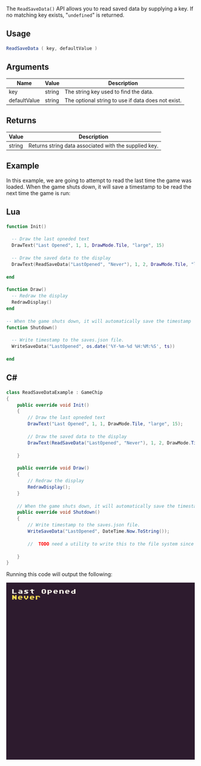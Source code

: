 The `ReadSaveData()` API allows you to read saved data by supplying a key. If no matching key exists, "`undefined`" is returned.

## Usage

```csharp
ReadSaveData ( key, defaultValue )
```

## Arguments

| Name         | Value  | Description                                         |
|--------------|--------|-----------------------------------------------------|
| key          | string | The string key used to find the data\.              |
| defaultValue | string | The optional string to use if data does not exist\. |

## Returns

| Value  | Description                                            |
|--------|--------------------------------------------------------|
| string | Returns string data associated with the supplied key\. |

## Example

In this example, we are going to attempt to read the last time the game was loaded. When the game shuts down, it will save a timestamp to be read the next time the game is run:



## Lua

```lua
function Init()

  -- Draw the last opneded text
  DrawText("Last Opened", 1, 1, DrawMode.Tile, "large", 15)

  -- Draw the saved data to the display
  DrawText(ReadSaveData("LastOpened", "Never"), 1, 2, DrawMode.Tile, "large", 14)

end

function Draw()
  -- Redraw the display
  RedrawDisplay()
end

-- When the game shuts down, it will automatically save the timestamp
function Shutdown()

  -- Write timestamp to the saves.json file.
  WriteSaveData("LastOpened", os.date('%Y-%m-%d %H:%M:%S', ts))
  
end
```



## C#

```csharp
class ReadSaveDataExample : GameChip
{
    public override void Init()
    {
        // Draw the last opneded text
        DrawText("Last Opened", 1, 1, DrawMode.Tile, "large", 15);

        // Draw the saved data to the display
        DrawText(ReadSaveData("LastOpened", "Never"), 1, 2, DrawMode.Tile, "large", 14);

    }

    public override void Draw()
    {
        // Redraw the display
        RedrawDisplay();
    }

    // When the game shuts down, it will automatically save the timestamp
    public override void Shutdown()
    {
        // Write timestamp to the saves.json file.
        WriteSaveData("LastOpened", DateTime.Now.ToString());

        //  TODO need a utility to write this to the file system since it's not run in the main engine

    }
}
```



Running this code will output the following:

![image alt text](images/ReadSaveDataOutput_image_0.png)


